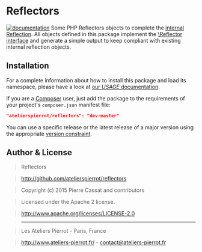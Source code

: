 Reflectors
==========

[![documentation](http://img.ateliers-pierrot-static.fr/read-the-doc.svg)](http://docs.ateliers-pierrot.fr/reflectors/)
Some PHP Reflectors objects to complete the [internal Reflection](http://php.net/manual/book.reflection.php).
All objects defined in this package implement the [\Reflector interface](http://php.net/manual/class.reflector.php)
and generate a simple output to keep compliant with existing internal reflection objects.


Installation
------------

For a complete information about how to install this package and load its namespace, 
please have a look at [our *USAGE* documentation](http://github.com/atelierspierrot/atelierspierrot/blob/master/USAGE.md).

If you are a [Composer](http://getcomposer.org/) user, just add the package to the 
requirements of your project's `composer.json` manifest file:

```json
"atelierspierrot/reflectors": "dev-master"
```

You can use a specific release or the latest release of a major version using the appropriate
[version constraint](http://getcomposer.org/doc/01-basic-usage.md#package-versions).


Author & License
----------------

>    Reflectors

>    http://github.com/atelierspierrot/reflectors

>    Copyright (c) 2015 Pierre Cassat and contributors

>    Licensed under the Apache 2 license.

>    http://www.apache.org/licenses/LICENSE-2.0

>    ----

>    Les Ateliers Pierrot - Paris, France

>    <http://www.ateliers-pierrot.fr/> - <contact@ateliers-pierrot.fr>
